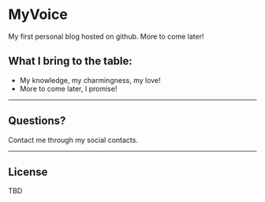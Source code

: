 # MyVoice

My first personal blog hosted on github. More to come later!

## What I bring to the table:

* My knowledge, my charmingness, my love!
* More to come later, I promise!

---

## Questions?

Contact me through my social contacts.

---

## License

TBD
